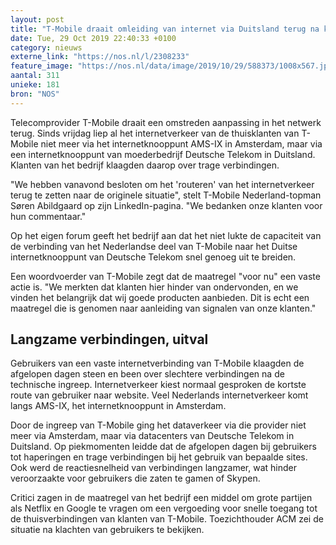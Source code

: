 ```yaml
---
layout: post
title: "T-Mobile draait omleiding van internet via Duitsland terug na kritiek"
date: Tue, 29 Oct 2019 22:40:33 +0100
category: nieuws
externe_link: "https://nos.nl/l/2308233"
feature_image: "https://nos.nl/data/image/2019/10/29/588373/1008x567.jpg"
aantal: 311
unieke: 181
bron: "NOS"
---
```


<p>Telecomprovider T-Mobile draait een omstreden aanpassing in het netwerk terug. Sinds vrijdag liep al het internetverkeer van de thuisklanten van T-Mobile niet meer via het internetknooppunt AMS-IX in Amsterdam, maar via een internetknooppunt van moederbedrijf Deutsche Telekom in Duitsland. Klanten van het bedrijf klaagden daarop over trage verbindingen.</p>
<p>"We hebben vanavond besloten om het 'routeren' van het internetverkeer terug te zetten naar de originele situatie", stelt T-Mobile Nederland-topman Søren Abildgaard op zijn LinkedIn-pagina. "We bedanken onze klanten voor hun commentaar."</p>
<p>Op het eigen forum geeft het bedrijf aan dat het niet lukte de capaciteit van de verbinding van het Nederlandse deel van T-Mobile naar het Duitse internetknooppunt van Deutsche Telekom snel genoeg uit te breiden.</p>
<p>Een woordvoerder van T-Mobile zegt dat de maatregel "voor nu" een vaste actie is. "We merkten dat klanten hier hinder van ondervonden, en we vinden het belangrijk dat wij goede producten aanbieden. Dit is echt een maatregel die is genomen naar aanleiding van signalen van onze klanten."</p>
<h2>Langzame verbindingen, uitval</h2>
<p>Gebruikers van een vaste internetverbinding van T-Mobile klaagden de afgelopen dagen steen en been over slechtere verbindingen na de technische ingreep. Internetverkeer kiest normaal gesproken de kortste route van gebruiker naar website. Veel Nederlands internetverkeer komt langs AMS-IX, het internetknooppunt in Amsterdam.</p>
<p>Door de ingreep van T-Mobile ging het dataverkeer via die provider niet meer via Amsterdam, maar via datacenters van Deutsche Telekom in Duitsland. Op piekmomenten leidde dat de afgelopen dagen bij gebruikers tot haperingen en trage verbindingen bij het gebruik van bepaalde sites. Ook werd de reactiesnelheid van verbindingen langzamer, wat hinder veroorzaakte voor gebruikers die zaten te gamen of Skypen.</p>
<p>Critici zagen in de maatregel van het bedrijf een middel om grote partijen als Netflix en Google te vragen om een vergoeding voor snelle toegang tot de thuisverbindingen van klanten van T-Mobile. Toezichthouder ACM zei de situatie na klachten van gebruikers te bekijken.</p>
